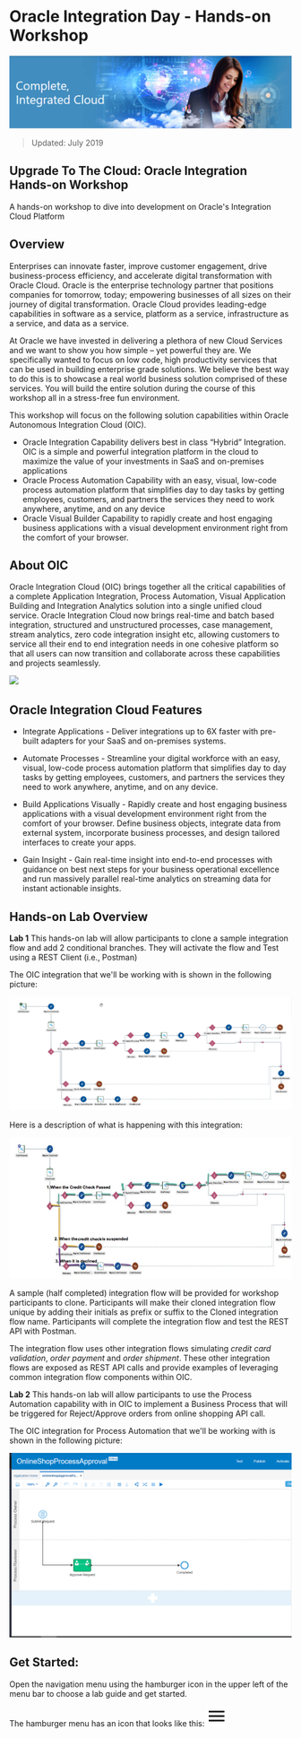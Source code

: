 # Oracle Integration Day - Hands-on Workshop

![](images/j2c-logo.png)

> Updated: July 2019

## Upgrade To The Cloud: Oracle Integration Hands-on Workshop
A hands-on workshop to dive into development on Oracle's Integration Cloud Platform

## Overview
Enterprises can innovate faster, improve customer engagement, drive business-process efficiency, and accelerate digital transformation with Oracle Cloud. Oracle is the enterprise technology partner that positions companies for tomorrow, today; empowering businesses of all sizes on their journey of digital transformation. Oracle Cloud provides leading-edge capabilities in software as a service, platform as a service, infrastructure as a service, and data as a service.

At Oracle we have invested in delivering a plethora of new Cloud Services and we want to show you how simple – yet powerful they are. We specifically wanted to focus on low code, high productivity services that can be used in building enterprise grade solutions. We believe the best way to do this is to showcase a real world business solution comprised of these services. You will build the entire solution during the course of this workshop all in a stress-free fun environment. 

This workshop will focus on the following solution capabilities within Oracle Autonomous Integration Cloud (OIC).  
- Oracle Integration Capability delivers best in class “Hybrid” Integration. OIC is a simple and powerful integration platform in the cloud to maximize the value of your investments in SaaS and on-premises applications
- Oracle Process Automation Capability with an easy, visual, low-code process automation platform that simplifies day to day tasks by getting employees, customers, and partners the services they need to work anywhere, anytime, and on any device
- Oracle Visual Builder Capability to rapidly create and host engaging business applications with a visual development environment right from the comfort of your browser. 

## About OIC

Oracle Integration Cloud (OIC) brings together all the critical capabilities of a complete Application Integration, Process Automation, Visual Application Building and Integration Analytics solution into a single unified cloud service. Oracle Integration Cloud now brings real-time and batch based integration, structured and unstructured processes, case management, stream analytics, zero code integration insight etc, allowing customers to service all their end to end integration needs in one cohesive platform so that all users can now transition and collaborate across these capabilities and projects seamlessly.

![](images/oic.png)

## Oracle Integration Cloud Features

- Integrate Applications - Deliver integrations up to 6X faster with pre-built adapters for your SaaS and on-premises systems.

- Automate Processes - Streamline your digital workforce with an easy, visual, low-code process automation platform that simplifies day to day tasks by getting employees, customers, and partners the services they need to work anywhere, anytime, and on any device.

- Build Applications Visually - Rapidly create and host engaging business applications with a visual development environment right from the comfort of your browser. Define business objects, integrate data from external system, incorporate business processes, and design tailored interfaces to create your apps.

- Gain Insight - Gain real-time insight into end-to-end processes with guidance on best next steps for your business operational excellence and run massively parallel real-time analytics on streaming data for instant actionable insights. 

## Hands-on Lab Overview
 **Lab 1** This hands-on lab will allow participants to clone a sample integration flow and add 2 conditional branches. They will activate the flow and Test using a REST Client (i.e., Postman)

The OIC integration that we'll be working with is shown in the following picture:

![](images/oic-flow-image.png)

Here is a description of what is happening with this integration:

![](images/300/2019-02-05_23-56-51.jpg)

A sample (half completed) integration flow will be provided for workshop participants to clone. Participants will make their cloned integration flow unique by adding their initials as prefix or suffix to the Cloned integration flow name. Participants will complete the integration flow and test the REST API with Postman. 

The integration flow uses other integration flows simulating *credit card validation*, *order payment* and *order shipment*. These other integration flows are exposed as REST API calls and provide examples of leveraging common integration flow components within OIC.

**Lab 2** This hands-on lab will allow participants to use the Process Automation capability with in OIC to implement a Business Process that will be triggered for Reject/Approve orders from online shopping API call.

The OIC integration for Process Automation that we'll be working with is shown in the following picture:

![](images/500/img27_11.png)

## Get Started: 
Open the navigation menu using the hamburger icon in the upper left of the menu bar to choose a lab guide and get started.

The hamburger menu has an icon that looks like this: <img src="images/menu.svg">